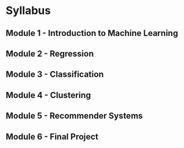 # Syllabus 

## Module 1 - Introduction to Machine Learning

## Module 2 - Regression

## Module 3 - Classification

## Module 4 - Clustering

## Module 5 - Recommender Systems

## Module 6 - Final Project